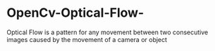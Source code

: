 # OpenCv-Optical-Flow-
Optical Flow is a pattern for any movement between two consecutive images caused by the movement of a camera or object

